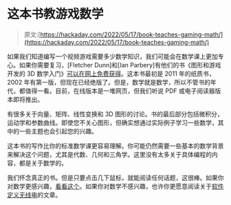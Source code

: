 # 这本书教游戏数学

> 原文:[https://hackaday.com/2022/05/17/book-teaches-gaming-math/](https://hackaday.com/2022/05/17/book-teaches-gaming-math/)

如果我们知道编写一个视频游戏需要多少数学知识，我们可能会在数学课上更加专心。如果你需要复习，[Fletcher Dunn]和[Ian Parbery]有他们的书《图形和游戏开发的 3D 数学入门》[可以在网上免费获得](https://gamemath.com)。这本书最初是 2011 年的纸质书，2002 年有第一版，但现在已经绝版了。但是，数学就是数学，所以不管书的年代，都值得一看。目前，在线版本是一堆网页，但我们听说 PDF 或电子阅读器版本即将推出。

有很多关于向量、矩阵、线性变换和 3D 图形的讨论。书的最后部分包括微积分，运动学和参数曲线。即使您不关心图形，但确实想通过实际例子学习一些数学，其中的一些主题也会引起您的兴趣。

这本书的写作比你的标准数学课更容易理解。你可能仍然需要一些基本的数学背景来解决这个问题，尤其是代数、几何和三角学。这里没有太多关于具体编程的内容，都是关于数学的。

我们怀念真正的书。但是只要点击几下鼠标，就能阅读任何话题，这很棒。如果你对数学更感兴趣，[看看这个](https://hackaday.com/2020/06/12/binary-math-tricks-shifting-to-divide-by-ten-aint-easy/)。如果你对数学不感兴趣，也许你更愿意阅读关于[软件定义无线电](https://hackaday.com/2018/06/29/free-e-book-software-defined-radio-for-engineers/)的文章。
